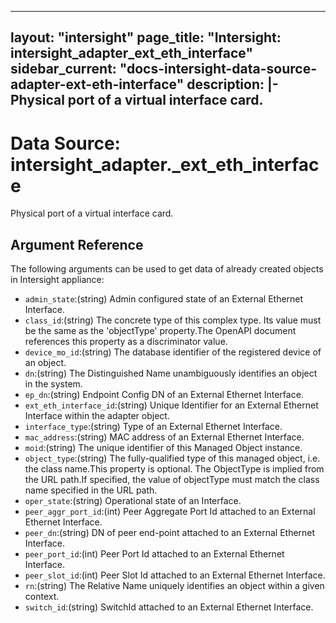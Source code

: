 
---
layout: "intersight"
page_title: "Intersight: intersight_adapter_ext_eth_interface"
sidebar_current: "docs-intersight-data-source-adapter-ext-eth-interface"
description: |-
Physical port of a virtual interface card.
---

# Data Source: intersight_adapter._ext_eth_interface
Physical port of a virtual interface card.
## Argument Reference
The following arguments can be used to get data of already created objects in Intersight appliance:
* `admin_state`:(string) Admin configured state of an External Ethernet Interface. 
* `class_id`:(string) The concrete type of this complex type. Its value must be the same as the 'objectType' property.The OpenAPI document references this property as a discriminator value. 
* `device_mo_id`:(string) The database identifier of the registered device of an object. 
* `dn`:(string) The Distinguished Name unambiguously identifies an object in the system. 
* `ep_dn`:(string) Endpoint Config DN of an External Ethernet Interface. 
* `ext_eth_interface_id`:(string) Unique Identifier for an External Ethernet Interface within the adapter object. 
* `interface_type`:(string) Type of an External Ethernet Interface. 
* `mac_address`:(string) MAC address of an External Ethernet Interface. 
* `moid`:(string) The unique identifier of this Managed Object instance. 
* `object_type`:(string) The fully-qualified type of this managed object, i.e. the class name.This property is optional. The ObjectType is implied from the URL path.If specified, the value of objectType must match the class name specified in the URL path. 
* `oper_state`:(string) Operational state of an Interface. 
* `peer_aggr_port_id`:(int) Peer Aggregate Port Id attached to an External Ethernet Interface. 
* `peer_dn`:(string) DN of peer end-point attached to an External Ethernet Interface. 
* `peer_port_id`:(int) Peer Port Id attached to an External Ethernet Interface. 
* `peer_slot_id`:(int) Peer Slot Id attached to an External Ethernet Interface. 
* `rn`:(string) The Relative Name uniquely identifies an object within a given context. 
* `switch_id`:(string) SwitchId attached to an External Ethernet Interface. 
